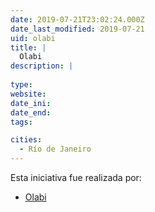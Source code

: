 ```yaml
---
date: 2019-07-21T23:02:24.000Z
date_last_modified: 2019-07-21
uid: olabi
title: |
  Olabi
description: |
  
type: 
website: 
date_ini: 
date_end: 
tags:

cities: 
  - Río de Janeiro
---
```


Esta iniciativa fue realizada por:

- [Olabi](/organizaciones/olabi)
